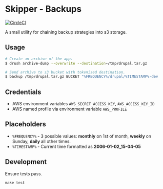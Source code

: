 Skipper - Backups
=================

[![CircleCI](https://circleci.com/gh/previousnext/skipper-backup.svg?style=svg)](https://circleci.com/gh/previousnext/skipper-backup)

A small utility for chaining backup strategies into s3 storage. 

## Usage

```bash
# Create an archive of the app.
$ drush archive-dump --overwrite --destination=/tmp/drupal.tar.gz

# Send archive to s3 bucket with tokenised destination.
$ backup /tmp/drupal.tar.gz BUCKET "%FREQUENCY%/drupal/%TIMESTAMP%-dev.tar.gz"
```

## Credentials

* AWS environment variables `AWS_SECRET_ACCESS_KEY`, `AWS_ACCESS_KEY_ID`
* AWS named profile via environment variable `AWS_PROFILE`

## Placeholders

* `%FREQUENCY%` - 3 possible values: **monthly** on 1st of month, **weekly** on Sunday, **daily** all other times.
* `%TIMESTAMP%` - Current time formatted as **2006-01-02_15-04-05**

## Development

Ensure tests pass.

```
make test
```
